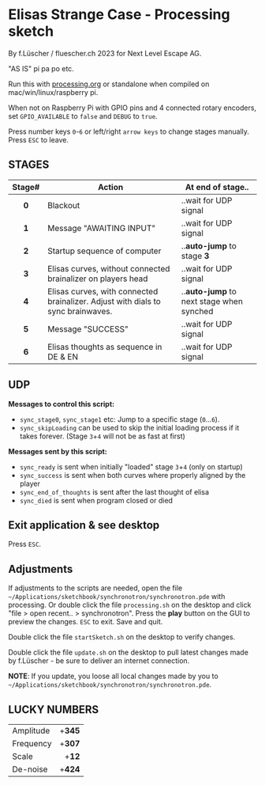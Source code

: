# Elisas Strange Case - Processing sketch 

By f.Lüscher / fluescher.ch 2023 for Next Level Escape AG.

"AS IS" pi pa po etc.

Run this with [processing.org](http://processing.org/download) or standalone when compiled on mac/win/linux/raspberry pi.

When not on Raspberry Pi with GPIO pins and 4 connected rotary encoders,
set `GPIO_AVAILABLE` to `false` and `DEBUG` to `true`.

Press number keys `0`-`6` or left/right `arrow keys` to change stages manually.
Press `ESC` to leave.

## STAGES
| Stage#| Action                                                  | At end of stage..      |
|:-----:|---------------------------------------------------------|-------------------------|
| **0** | Blackout                                                | ..wait for UDP signal  |
| **1** | Message "AWAITING INPUT"                                 | ..wait for UDP signal  |
| **2** | Startup sequence of computer                            | ..**auto-jump** to stage **3** |
| **3** | Elisas curves, without connected brainalizer on players head | ..wait for UDP signal  |
| **4** | Elisas curves, with connected brainalizer. Adjust with dials to sync brainwaves.  | ..**auto-jump** to next stage when synched |
| **5** | Message "SUCCESS"                                       | ..wait for UDP signal  |
| **6** | Elisas thoughts as sequence in DE & EN                  | ..wait for UDP signal  |

## UDP
**Messages to control this script:**
- `sync_stage0`, `sync_stage1` etc: Jump to a specific stage (`0`...`6`).
- `sync_skipLoading` can be used to skip the initial loading process if it takes forever. (Stage `3`+`4` will not be as fast at first)

**Messages sent by this script:**
- `sync_ready` is sent when initially "loaded" stage `3`+`4` (only on startup)
- `sync_success` is sent when both curves where properly aligned by the player
- `sync_end_of_thoughts` is sent after the last thought of elisa
- `sync_died` is sent when program closed or died

## Exit application & see desktop
Press `ESC`.

## Adjustments
If adjustments to the scripts are needed, open the file `~/Applications/sketchbook/synchronotron/synchronotron.pde` with processing.
Or double click the file `processing.sh` on the desktop and click "file > open recent.. > synchronotron".
Press the **play** button on the GUI to preview the changes. `ESC` to exit. Save and quit.

Double click the file `startSketch.sh` on the desktop to verify changes.

Double click the file `update.sh` on the desktop to pull latest changes made by f.Lüscher - be sure to deliver an internet connection.

**NOTE**: If you update, you loose all local changes made by you to `~/Applications/sketchbook/synchronotron/synchronotron.pde`.


## LUCKY NUMBERS
|           |          |
|-----------|---------:|
| Amplitude | +**345** |
| Frequency | +**307** |
| Scale     |  +**12** |
| De-noise  | +**424** |